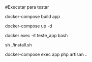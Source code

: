#Executar para testar


docker-compose build app


docker-compose up -d 


docker exec -it teste_app bash


sh ./install.sh


docker-compose exec app php artisan ..
